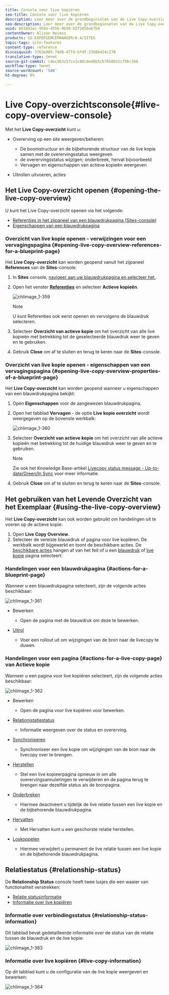 ```yaml
---
title: Console voor live kopiëren
seo-title: Console voor live kopiëren
description: Leer meer over de grondbeginselen van de Live Copy-overzichtsconsole.
seo-description: Leer meer over de grondbeginselen van de Live Copy-overzichtsconsole.
uuid: 6b1841ec-950e-455b-9b30-b5f5050a67b8
contentOwner: Alison Heimoz
products: SG_EXPERIENCEMANAGER/6.4/SITES
topic-tags: site-features
content-type: reference
discoiquuid: 3763e985-7dd8-47fd-bfdf-2368b424c270
translation-type: tm+mt
source-git-commit: cdec5b3c57ce1c80c0ed6b5cb7650b52cf9bc340
workflow-type: tm+mt
source-wordcount: '548'
ht-degree: 0%

---
```



# Live Copy-overzichtsconsole{#live-copy-overview-console}

Met het **Live Copy-overzicht** kunt u:

* Overerving op een site weergeven/beheren:

   * De boomstructuur en de bijbehorende structuur van de live kopie samen met de overervingsstatus weergeven
   * de overervingsstatus wijzigen; onderbreek, hervat bijvoorbeeld
   * Vervagen en eigenschappen van actieve kopieën weergeven

* Uitrollen uitvoeren, acties

## Het Live Copy-overzicht openen {#opening-the-live-copy-overview}

U kunt het Live Copy-overzicht openen via het volgende:

* [Referenties in het zijpaneel van een blauwdrukpagina (Sites-console)](#opening-live-copy-overview-references-for-a-blueprint-page)
* [Eigenschappen van een blauwdrukpagina](#opening-live-copy-overview-properties-of-a-blueprint-page)

### Overzicht van live kopie openen - verwijzingen voor een vervagingspagina {#opening-live-copy-overview-references-for-a-blueprint-page}

Het **Live Copy-overzicht** kan worden geopend vanuit het zijpaneel **References** van de **Sites**-console:

1. In **Sites** console, [navigeer aan uw blauwdrukpagina en selecteer het ](/help/sites-authoring/basic-handling.md#viewing-and-selecting-resources).
1. Open het venster **[Referenties](/help/sites-authoring/basic-handling.md#references)** en selecteer **Actieve kopieën**.

   ![chlimage_1-359](assets/chlimage_1-359.png)

   >[!NOTE]
   >
   >U kunt Referenties ook eerst openen en vervolgens de blauwdruk selecteren.

1. Selecteer **Overzicht van actieve kopie** om het overzicht van alle live kopieën met betrekking tot de geselecteerde blauwdruk weer te geven en te gebruiken.
1. Gebruik **Close** om af te sluiten en terug te keren naar de **Sites**-console.

### Overzicht van live kopie openen - eigenschappen van een vervagingspagina {#opening-live-copy-overview-properties-of-a-blueprint-page}

Het **Live Copy-overzicht** kan worden geopend wanneer u eigenschappen van een blauwdrukpagina bekijkt:

1. Open **Eigenschappen** voor de aangewezen blauwdrukpagina.
1. Open het tabblad **Vervagen** - de optie **Live kopie overzicht** wordt weergegeven op de bovenste werkbalk:

   ![chlimage_1-360](assets/chlimage_1-360.png)

1. Selecteer **Overzicht van actieve kopie** om het overzicht van alle actieve kopieën met betrekking tot de huidige blauwdruk weer te geven en te gebruiken.

   >[!NOTE]
   >
   >Zie ook het Knowledge Base-artikel [Livecopy status message - Up-to-date/Green/In Sync](https://helpx.adobe.com/experience-manager/kb/livecopy-status-message---up-to-date-green-in-sync.html) voor meer informatie.

1. Gebruik **Close** om af te sluiten en terug te keren naar de **Sites**-console.

## Het gebruiken van het Levende Overzicht van het Exemplaar {#using-the-live-copy-overview}

Het **Live Copy-overzicht** kan ook worden gebruikt om handelingen uit te voeren op de actieve kopie:

1. Open **Live Copy Overview**.
1. Selecteer de vereiste blauwdruk of pagina voor live kopiëren. De werkbalk wordt bijgewerkt en toont de beschikbare acties. De [beschikbare acties](/help/sites-administering/msm.md#terms-used) hangen af van het feit of u een [blauwdruk](#actions-for-a-blueprint-page) of [live kopie](#actions-for-a-live-copy-page) pagina selecteert:

### Handelingen voor een blauwdrukpagina {#actions-for-a-blueprint-page}

Wanneer u een blauwdrukpagina selecteert, zijn de volgende acties beschikbaar:

![chlimage_1-361](assets/chlimage_1-361.png)

* Bewerken

   * Open de pagina met de blauwdruk om deze te bewerken.

* [Uitrol](/help/sites-administering/msm.md#rollout-and-synchronize)

   * Voer een rollout uit om wijzigingen van de bron naar de livecopy te duwen.

### Handelingen voor een pagina {#actions-for-a-live-copy-page} van Actieve kopie

Wanneer u een pagina voor live kopiëren selecteert, zijn de volgende acties beschikbaar:

![chlimage_1-362](assets/chlimage_1-362.png)

* Bewerken

   * Open de pagina voor live kopiëren voor bewerken.

* [Relationistatiestatus](#relationship-status)

   * Informatie weergeven over de status en overerving.

* [Synchroniseren](/help/sites-administering/msm.md#rollout-and-synchronize)

   * Synchroniseer een live kopie om wijzigingen van de bron naar de livecopy over te brengen.

* [Herstellen](/help/sites-administering/msm-livecopy.md#resetting-a-live-copy-page)

   * Stel een live kopieerpagina opnieuw in om alle overervingsannuleringen te verwijderen en de pagina terug te brengen naar dezelfde status als de bronpagina.

* [Onderbreken](/help/sites-administering/msm.md#suspending-and-cancelling-inheritance-and-synchronization)

   * Hiermee deactiveert u tijdelijk de live relatie tussen een live kopie en de bijbehorende blauwdrukpagina.

* [Hervatten](/help/sites-administering/msm-livecopy.md#resuming-inheritance-for-a-page)

   * Met Hervatten kunt u een geschorste relatie herstellen.

* [Loskoppelen](/help/sites-administering/msm.md#detaching-a-live-copy)

   * Hiermee verwijdert u permanent de live relatie tussen een live kopie en de bijbehorende blauwdrukpagina.

## Relatiestatus {#relationship-status}

De **Relationship Status** console heeft twee lusjes die een waaier van functionaliteit verstrekken:

* [Relatie statusinformatie](#relationship-status-information)
* [Informatie over live kopiëren](#live-copy-information)

### Informatie over verbindingsstatus {#relationship-status-information}

Dit tabblad bevat gedetailleerde informatie over de status van de relatie tussen de blauwdruk en de live kopie:

![chlimage_1-363](assets/chlimage_1-363.png)

### Informatie over live kopiëren {#live-copy-information}

Op dit tabblad kunt u de configuratie van de live kopie weergeven en bewerken:

![chlimage_1-364](assets/chlimage_1-364.png)

